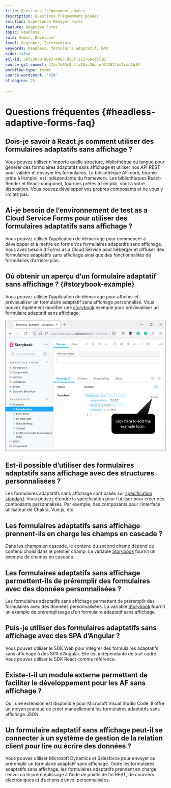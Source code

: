 ```yaml
---
title: Questions fréquemment posées
description: Questions fréquemment posées
solution: Experience Manager Forms
feature: Adaptive Forms
topic: Headless
role: Admin, Developer
level: Beginner, Intermediate
keywords: headless, formulaire adaptatif, FAQ
hide: false
exl-id: 5bfc307d-96a3-4007-b65f-32176ecdb710
source-git-commit: 47ac7d03c8c4fa18ac3bdcef04352fdd1cad1b16
workflow-type: tm+mt
source-wordcount: '429'
ht-degree: 2%

---
```


# Questions fréquentes {#headless-adaptive-forms-faq}

## Dois-je savoir à React.js comment utiliser des formulaires adaptatifs sans affichage ?

Vous pouvez utiliser n’importe quelle structure, bibliothèque ou langue pour générer des formulaires adaptatifs sans affichage et utiliser nos API REST pour valider et envoyer les formulaires. La bibliothèque AF-core, fournie prête à l’emploi, est indépendante du framework. Les bibliothèques React-Render et React-componet, fournies prêtes à l’emploi, sont à votre disposition. Vous pouvez développer vos propres composants et ne vous y limitez pas.

<!-- 
## Did Adobe release a new AEM Archetype for Headless adaptive forms?

You can use Archetype 37 with flag `includeFormsheadless` or later flag to create an AEM project with Headless adaptive forms functionality. 

-->

## Ai-je besoin de l’environnement de test as a Cloud Service Forms pour utiliser des formulaires adaptatifs sans affichage ?

Vous pouvez utiliser l’application de démarrage pour commencer à développer et à mettre en forme vos formulaires adaptatifs sans affichage. Vous avez besoin d’Forms as a Cloud Service pour héberger et diffuser des formulaires adaptatifs sans affichage ainsi que des fonctionnalités de formulaires d’arrière-plan.

<!-- ## Do I need an archetype project to develop Headless adaptive forms?

You can use the starter app to start developing and styling your Headless adaptive forms. Later on, you can use the 
archetype project to deploy the finished Headless adaptive forms and corresponding custom code, created using starter app, to Forms as a Cloud Service environment. The Forms as a Cloud Service environment helps you test and productionize the forms. -->

## Où obtenir un aperçu d’un formulaire adaptatif sans affichage ? {#storybook-example}

Vous pouvez utiliser l’application de démarrage pour afficher et prévisualiser un formulaire adaptatif sans affichage personnalisé. Vous pouvez également modifier une [storybook](https://opensource.adobe.com/aem-forms-af-runtime/storybook/?path=/story/reference-examples--introduction) exemple pour prévisualiser un formulaire adaptatif sans affichage.

![](/help/assets/storybook-example.png)

## Est-il possible d’utiliser des formulaires adaptatifs sans affichage avec des structures personnalisées ?

Les formulaires adaptatifs sans affichage sont basés sur [spécification standard](/help/assets/Headless-Adaptive-Form-Specification.pdf). Vous pouvez étendre la spécification pour l’utiliser pour créer des composants personnalisés. Par exemple, des composants pour l’interface utilisateur de Chakra, Vue.js, etc.

## Les formulaires adaptatifs sans affichage prennent-ils en charge les champs en cascade ?

Dans les champs en cascade, le contenu du second champ dépend du contenu choisi dans le premier champ. La variable [Storybook](https://opensource.adobe.com/aem-forms-af-runtime/storybook/?path=/story/adaptive-form-dynamic-behaviour—options&amp;args=formJson.items[0].fieldType:drop;formJson.items[0].minimum:!undefined;formJson.items[0].maximum:!undefined;formJson.items[0].label.value:Choose+number+of+options;formJson.items[0].enum[0]:1;formson.items[0].enum[1]:2;formJson.items[0].enum[2]:3;formJson.items[1].fieldType:drop-down) fournit un exemple de champs en cascade.

## Les formulaires adaptatifs sans affichage permettent-ils de préremplir des formulaires avec des données personnalisées ?

Les formulaires adaptatifs sans affichage permettent de préremplir des formulaires avec des données personnalisées. La variable [Storybook](https://opensource.adobe.com/aem-forms-af-runtime/storybook/?path=/story/reference-examples--prefill-form-with-personalised-data) fournit un exemple de préremplissage d’un formulaire adaptatif sans affichage.

<!-- >
## Can I use existing Adaptive Forms editor to create a Headless adaptive form?

At this moment, you use the Adaptive Form Editor to specify the JSON structure and set submit action for the forms. Support for drag-and-drop components, applying rules using editor, and more editor-related options would be available later in the beta phase. Keep a watch on release notes.  -->

## Puis-je utiliser des formulaires adaptatifs sans affichage avec des SPA d’Angular ?

Vous pouvez utiliser le SDK Web pour intégrer des formulaires adaptatifs sans affichage à des SPA d’Angular. Elle est indépendante de tout cadre. Vous pouvez utiliser le SDK React comme référence.

<!-- ## Should the `-r prerelease` switch be used every time to start the AEM SDK instance or only for the first time?

During the limited release program, use the `-r prerelease` switch every time you start the AEM SDK instance. 

## What is AEM Forms add-on (.far file) and how to install it?

Adobe Experience Manager Forms as a Cloud Service feature archive provides tools to create Headless adaptive forms on the local development environment. To install the feature archive, see [Setup development environment](setup-development-environment.md).

<!-- 
## Where do one get the license.properties file from?

You do not require a license.properties file to run AEM Cloud Service SDK. 

-->

## Existe-t-il un module externe permettant de faciliter le développement pour les AF sans affichage ?

Oui, une extension est disponible pour Microsoft Visual Studio Code. Il offre un moyen pratique de créer manuellement les formulaires adaptatifs sans affichage JSON.

## Un formulaire adaptatif sans affichage peut-il se connecter à un système de gestion de la relation client pour lire ou écrire des données ?

Vous pouvez utiliser Microsoft Dynamics et Salesforce pour envoyer ou préremplir un formulaire adaptatif sans affichage. Outre les formulaires adaptatifs sans affichage, les formulaires adaptatifs prennent en charge l’envoi ou le préremplissage à l’aide de points de fin REST, de courriers électroniques et d’actions d’envoi personnalisées.
